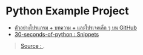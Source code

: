 # Python Example Project

* [ตัวอย่างโปรแกรม + บทความ + และโปรเจคเล็ก ๆ บน GitHub](https://github.com/randerson112358/Python)
* [30-seconds-of-python : Snippets](https://github.com/30-seconds/30-seconds-of-python/tree/master/snippets)

> [Source : ](https://).

